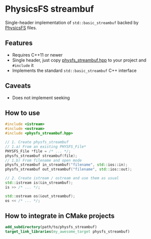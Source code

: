 # PhysicsFS streambuf
Single-header implementation of `std::basic_streambuf` backed by [PhysicsFS](https://github.com/icculus/physfs) files.


## Features
- Requires C++11 or newer
- Single header, just copy [physfs_streambuf.hpp](physfs_streambuf.hpp) to your project and `#include` it
- Implements the standard `std::basic_streambuf` C++ interface


## Caveats
- Does not implement seeking


## How to use
```cpp
#include <istream>
#include <ostream>
#include <physfs_streambuf.hpp>

// 1. Create physfs_streambuf
// 1.a) From an existing PHYSFS_File*
PHYSFS_File *file = /* ... */;
physfs_streambuf streambuf(file);
// 1.b) From filename and open mode
physfs_streambuf in_streambuf("filename", std::ios::in);
physfs_streambuf out_streambuf("filename", std::ios::out);

// 2. Create istream / ostream and use them as usual
std::istream is(&in_streambuf);
is >> /* ... */;

std::ostream os(&out_streambuf);
os << /* ... */;
```


## How to integrate in CMake projects
```cmake
add_subdirectory(path/to/physfs_streambuf)
target_link_libraries(my_awesome_target physfs_streambuf)
```
